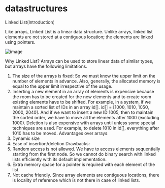 # datastructures

Linked List(Introduction)


Like arrays, Linked List is a linear data structure. Unlike arrays, linked list elements are not stored at a contiguous location; the elements are linked using pointers.

![image](https://user-images.githubusercontent.com/87866891/126898860-80d37538-183a-4a73-bea9-bd099454244d.png)

Why Linked List? 
Arrays can be used to store linear data of similar types, but arrays have the following limitations. 
1) The size of the arrays is fixed: So we must know the upper limit on the number of elements in advance. Also, generally, the allocated memory is equal to the upper limit irrespective of the usage. 
2) Inserting a new element in an array of elements is expensive because the room has to be created for the new elements and to create room existing elements have to be shifted. 
For example, in a system, if we maintain a sorted list of IDs in an array id[]. 
id[] = [1000, 1010, 1050, 2000, 2040]. 
And if we want to insert a new ID 1005, then to maintain the sorted order, we have to move all the elements after 1000 (excluding 1000). 
Deletion is also expensive with arrays until unless some special techniques are used. For example, to delete 1010 in id[], everything after 1010 has to be moved.
Advantages over arrays 
1) Dynamic size 
2) Ease of insertion/deletion
Drawbacks: 
1) Random access is not allowed. We have to access elements sequentially starting from the first node. So we cannot do binary search with linked lists efficiently with its default implementation.
2) Extra memory space for a pointer is required with each element of the list. 
3) Not cache friendly. Since array elements are contiguous locations, there is locality of reference which is not there in case of linked lists.
